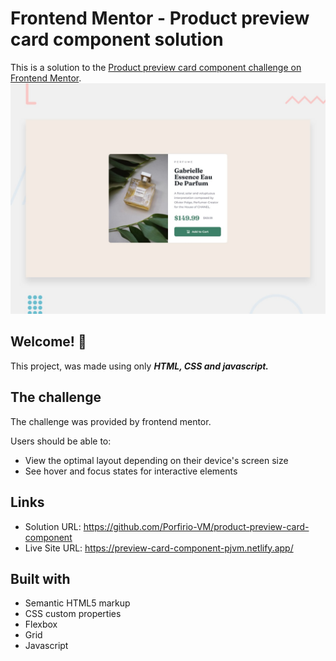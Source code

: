 # Frontend Mentor - Product preview card component solution
This is a solution to the [Product preview card component challenge on Frontend Mentor](https://www.frontendmentor.io/challenges/product-preview-card-component-GO7UmttRfa).
![Design preview for the Product preview card component solution coding challenge](./design/desktop-preview.jpg)

## Welcome! 👋

This project, was made using only ***HTML, CSS and javascript.***

## The challenge

The challenge was provided by frontend mentor.

Users should be able to:

- View the optimal layout depending on their device's screen size
- See hover and focus states for interactive elements

## Links

- Solution URL: https://github.com/Porfirio-VM/product-preview-card-component
- Live Site URL: https://preview-card-component-pjvm.netlify.app/

## Built with

- Semantic HTML5 markup
- CSS custom properties
- Flexbox
- Grid
- Javascript
